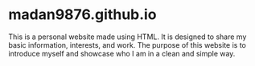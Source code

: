 # madan9876.github.io
This is a personal website made using HTML. It is designed to share my basic information, interests, and work. The purpose of this website is to introduce myself and showcase who I am in a clean and simple way.
